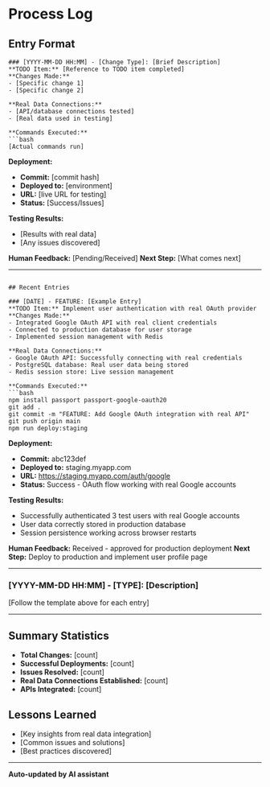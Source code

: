 # Process Log

## Entry Format
```
### [YYYY-MM-DD HH:MM] - [Change Type]: [Brief Description]
**TODO Item:** [Reference to TODO item completed]
**Changes Made:**
- [Specific change 1]
- [Specific change 2]

**Real Data Connections:**
- [API/database connections tested]
- [Real data used in testing]

**Commands Executed:**
```bash
[Actual commands run]
```

**Deployment:**
- **Commit:** [commit hash]
- **Deployed to:** [environment]
- **URL:** [live URL for testing]
- **Status:** [Success/Issues]

**Testing Results:**
- [Results with real data]
- [Any issues discovered]

**Human Feedback:** [Pending/Received]
**Next Step:** [What comes next]

---
```

## Recent Entries

### [DATE] - FEATURE: [Example Entry]
**TODO Item:** Implement user authentication with real OAuth provider
**Changes Made:**
- Integrated Google OAuth API with real client credentials
- Connected to production database for user storage
- Implemented session management with Redis

**Real Data Connections:**
- Google OAuth API: Successfully connecting with real credentials
- PostgreSQL database: Real user data being stored
- Redis session store: Live session management

**Commands Executed:**
```bash
npm install passport passport-google-oauth20
git add .
git commit -m "FEATURE: Add Google OAuth integration with real API"
git push origin main
npm run deploy:staging
```

**Deployment:**
- **Commit:** abc123def
- **Deployed to:** staging.myapp.com
- **URL:** https://staging.myapp.com/auth/google
- **Status:** Success - OAuth flow working with real Google accounts

**Testing Results:**
- Successfully authenticated 3 test users with real Google accounts
- User data correctly stored in production database
- Session persistence working across browser restarts

**Human Feedback:** Received - approved for production deployment
**Next Step:** Deploy to production and implement user profile page

---

### [YYYY-MM-DD HH:MM] - [TYPE]: [Description]
[Follow the template above for each entry]

---

## Summary Statistics
- **Total Changes:** [count]
- **Successful Deployments:** [count]
- **Issues Resolved:** [count]
- **Real Data Connections Established:** [count]
- **APIs Integrated:** [count]

## Lessons Learned
- [Key insights from real data integration]
- [Common issues and solutions]
- [Best practices discovered]

---
**Auto-updated by AI assistant**
